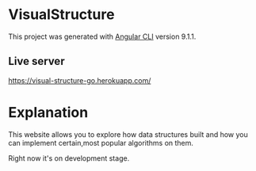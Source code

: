 # VisualStructure
This project was generated with [Angular CLI](https://github.com/angular/angular-cli) version 9.1.1.

## Live server
https://visual-structure-go.herokuapp.com/

# Explanation
This website allows you to explore how data structures built and how you can implement certain,most popular algorithms on them.

Right now it's on development stage.
